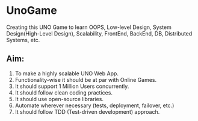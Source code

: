 # UnoGame
Creating this UNO Game to learn OOPS, Low-level Design, System Design(High-Level Design), Scalability, FrontEnd, BackEnd, DB, Distributed Systems, etc.

## Aim:
1. To make a highly scalable UNO Web App.
2. Functionality-wise it should be at par with Online Games.
3. It should support 1 Million Users concurrently.
4. It should follow clean coding practices.
5. It should use open-source libraries.
6. Automate wherever necessary (tests, deployment, failover, etc.)
7. It should follow TDD (Test-driven development) approach. 
